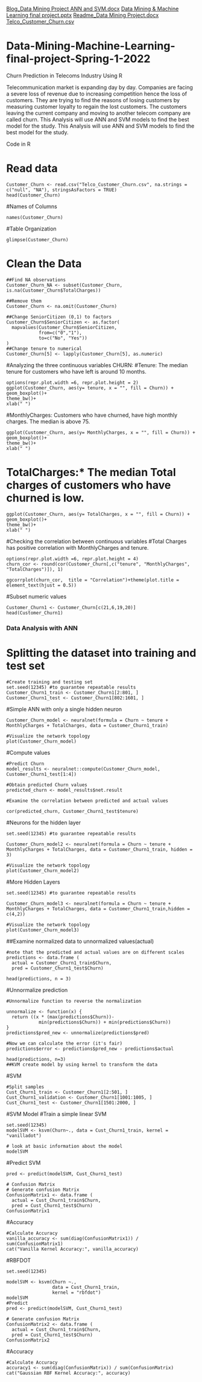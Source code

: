 [Blog_Data Mining Project ANN and SVM.docx](https://github.com/agnesstuprojects/Data-Mining-Machine-Learning-final-project-Spring-1-2022/files/8155132/Blog_Data.Mining.Project.ANN.and.SVM.docx)
[Data Mining & Machine Learning final project.pptx](https://github.com/agnesstuprojects/Data-Mining-Machine-Learning-final-project-Spring-1-2022/files/8155133/Data.Mining.Machine.Learning.final.project.pptx)
[Readme_Data Mining Project.docx](https://github.com/agnesstuprojects/Data-Mining-Machine-Learning-final-project-Spring-1-2022/files/8155134/Readme_Data.Mining.Project.docx)
[Telco_Customer_Churn.csv](https://github.com/agnesstuprojects/Data-Mining-Machine-Learning-final-project-Spring-1-2022/files/8155135/Telco_Customer_Churn.csv)
# Data-Mining-Machine-Learning-final-project-Spring-1-2022
Churn Prediction in Telecoms Industry Using R 

Telecommunication market is expanding day by day. Companies are facing a severe loss of revenue due to increasing competition hence the loss of customers. They are trying to find the reasons of losing customers by measuring customer loyalty to regain the lost customers. The customers leaving the current company and moving to another telecom company are called churn. This Analysis will use ANN and SVM models to find the best model for the study.
This Analysis will use ANN and SVM models to find the best model for the study.

Code in R
# Read data
```{r}
Customer_Churn <- read.csv("Telco_Customer_Churn.csv", na.strings = c("null", "NA"), stringsAsFactors = TRUE)
head(Customer_Churn)
```

#Names of Columns
```{r}
names(Customer_Churn)
```

#Table Organization
```{r}
glimpse(Customer_Churn)
```

# Clean the Data
```{r}
##Find NA observations
Customer_Churn_NA <- subset(Customer_Churn, is.na(Customer_Churn$TotalCharges))

##Remove them 
Customer_Churn <- na.omit(Customer_Churn)

##Change SeniorCitizen (0,1) to factors
Customer_Churn$SeniorCitizen <- as.factor(
  mapvalues(Customer_Churn$SeniorCitizen,
            from=c("0","1"),
            to=c("No", "Yes"))
)
##Change tenure to numerical
Customer_Churn[5] <- lapply(Customer_Churn[5], as.numeric)
```
#Analyzing the three continuous variables CHURN:
#Tenure: The median tenure for customers who have left is around 10 months.
```{r}
options(repr.plot.width =6, repr.plot.height = 2)
ggplot(Customer_Churn, aes(y= tenure, x = "", fill = Churn)) + 
geom_boxplot()+ 
theme_bw()+
xlab(" ")
```
#MonthlyCharges: Customers who have churned, have high monthly charges. The median is above 75.
```{r}
ggplot(Customer_Churn, aes(y= MonthlyCharges, x = "", fill = Churn)) + 
geom_boxplot()+ 
theme_bw()+
xlab(" ")
```
# TotalCharges:* The median Total charges of customers who have churned is low.
```{r}
ggplot(Customer_Churn, aes(y= TotalCharges, x = "", fill = Churn)) + 
geom_boxplot()+ 
theme_bw()+
xlab(" ")
```
#Checking the correlation between continuous variables
#Total Charges has positive correlation with MonthlyCharges and tenure.
```{r}
options(repr.plot.width =6, repr.plot.height = 4)
churn_cor <- round(cor(Customer_Churn[,c("tenure", "MonthlyCharges", "TotalCharges")]), 1)

ggcorrplot(churn_cor,  title = "Correlation")+theme(plot.title = element_text(hjust = 0.5))
```

#Subset numeric values
```{r}
Customer_Churn1 <- Customer_Churn[c(21,6,19,20)]
head(Customer_Churn1)
```

### Data Analysis with ANN
# Splitting the dataset into training and test set
```{r}
#Create training and testing set
set.seed(12345) #to guarantee repeatable results
Customer_Churn1_train <- Customer_Churn1[2:801, ]
Customer_Churn1_test <- Customer_Churn1[802:1601, ]
```

#Simple ANN with only a single hidden neuron
```{r}
Customer_Churn_model <- neuralnet(formula = Churn ~ tenure + MonthlyCharges + TotalCharges, data = Customer_Churn1_train)

#Visualize the network topology
plot(Customer_Churn_model)
```
#Compute values
```{r}
#Predict Churn 
model_results <- neuralnet::compute(Customer_Churn_model, Customer_Churn1_test[1:4])

#Obtain predicted Churn values
predicted_churn <- model_results$net.result

#Examine the correlation between predicted and actual values

cor(predicted_churn, Customer_Churn1_test$tenure)
```

#Neurons for the hidden layer
```{r}
set.seed(12345) #to guarantee repeatable results

Customer_Churn_model2 <- neuralnet(formula = Churn ~ tenure + MonthlyCharges + TotalCharges, data = Customer_Churn1_train, hidden = 3)

#Visualize the network topology
plot(Customer_Churn_model2)
```

#More Hidden Layers
```{r}
set.seed(12345) #to guarantee repeatable results

Customer_Churn_model3 <- neuralnet(formula = Churn ~ tenure + MonthlyCharges + TotalCharges, data = Customer_Churn1_train,hidden = c(4,2))  

#Visualize the network topology
plot(Customer_Churn_model3)
```
##Examine normalized data to unnormalized values(actual)
```{r}
#note that the predicted and actual values are on different scales
predictions <- data.frame ( 
  actual = Customer_Churn1_train$Churn,
  pred = Customer_Churn1_test$Churn)

head(predictions, n = 3)
```
#Unnormalize prediction
```{r}
#Unnormalize function to reverse the normalization

unnormalize <- function(x) {
  return ((x * (max(predictions$Churn))-
            min(predictions$Churn)) + min(predictions$Churn))
}
predictions$pred_new <- unnormalize(predictions$pred)

#Now we can calculate the error (it's fair)
predictions$error <- predictions$pred_new - predictions$actual

head(predictions, n=3)
##KVM create model by using kernel to transform the data
```

#SVM
```{r}
#Split samples
Cust_Churn1_train <- Customer_Churn1[2:501, ]
Cust_Churn1_validation <- Customer_Churn1[1001:1005, ]
Cust_Churn1_test <- Customer_Churn1[1501:2000, ]
```

#SVM Model
#Train a simple linear SVM
```{r}
set.seed(12345)
modelSVM <- ksvm(Churn~., data = Cust_Churn1_train, kernel = "vanilladot")

# look at basic information about the model
modelSVM
```

#Predict SVM
```{r}
pred <- predict(modelSVM, Cust_Churn1_test)

# Confusion Matrix
# Generate confusion Matrix
ConfusionMatrix1 <- data.frame (
  actual = Cust_Churn1_train$Churn,
  pred = Cust_Churn1_test$Churn)
ConfusionMatrix1
```

#Accuracy
```{r}
#Calculate Accuracy
vanilla_accuracy <- sum(diag(ConfusionMatrix1)) / sum(ConfusionMatrix1)
cat("Vanilla Kernel Accuracy:", vanilla_accuracy)
```

#RBFDOT
```{r}
set.seed(12345)

modelSVM <- ksvm(Churn ~.,
                 data = Cust_Churn1_train,
                 kernel = "rbfdot")
modelSVM
#Predict
pred <- predict(modelSVM, Cust_Churn1_test)

# Generate confusion Matrix
ConfusionMatrix2 <- data.frame ( 
  actual = Cust_Churn1_train$Churn,
  pred = Cust_Churn1_test$Churn)
ConfusionMatrix2
```

#Accuracy
```{r}
#Calculate Accuracy
accuracy1 <- sum(diag(ConfusionMatrix)) / sum(ConfusionMatrix)
cat("Gaussian RBF Kernel Accuracy:", accuracy)
```
